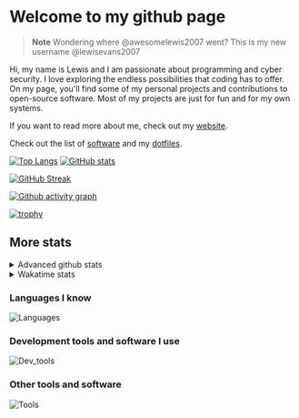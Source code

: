 # Welcome to my github page

> **Note**
> Wondering where @awesomelewis2007 went? This is my new username @lewisevans2007

Hi, my name is Lewis and I am passionate about programming and cyber security. I love exploring the endless possibilities that coding has to offer. On my page, you'll find some of my personal projects and contributions to open-source software. Most of my projects are just for fun and for my own systems.

If you want to read more about me, check out my [website](https://lewisevans2007.github.io/).

Check out the list of [software](https://github.com/lewisevans2007/lewisevans2007/blob/master/software.md) and my [dotfiles](https://github.com/lewisevans2007/dotfiles).

[![Top Langs](https://github-readme-stats.vercel.app/api/top-langs/?username=lewisevans2007&hide=html,css,jupyter%20notebook&langs_count=10&layout=donut&theme=transparent&exclude_repo=GPT-code-repository)](https://github.com/anuraghazra/github-readme-stats) 
[![GitHub stats](https://github-readme-stats.vercel.app/api?username=lewisevans2007&show_icons=true&theme=transparent)](https://github.com/anuraghazra/github-readme-stats)

[![GitHub Streak](https://streak-stats.demolab.com?user=Awesomelewis2007&theme=transparent)](https://git.io/streak-stats)

[![Github activity graph](https://github-readme-activity-graph.vercel.app/graph?username=lewisevans2007&theme=github-compact&area=true)](https://github.com/ashutosh00710/github-readme-activity-graph)

[![trophy](https://github-profile-trophy.vercel.app/?username=lewisevans2007&theme=darkhub)](https://github.com/ryo-ma/github-profile-trophy)

## More stats
<details close>
<summary>Advanced github stats</summary>
<br>
  
![Metrics](https://raw.githubusercontent.com/lewisevans2007/lewisevans2007/master/github-metrics.svg)
  
</details>

<details close>
<summary>Wakatime stats</summary>
<br>

<!--START_SECTION:waka-->

```txt
Markdown     28 mins         ███████▒░░░░░░░░░░░░░░░░░   29.34 %
Rust         16 mins         ████▒░░░░░░░░░░░░░░░░░░░░   17.14 %
Bash         15 mins         ████░░░░░░░░░░░░░░░░░░░░░   16.56 %
CSV          7 mins          ██░░░░░░░░░░░░░░░░░░░░░░░   08.14 %
Python       4 mins          █▒░░░░░░░░░░░░░░░░░░░░░░░   04.91 %
C#           4 mins          █▒░░░░░░░░░░░░░░░░░░░░░░░   04.77 %
JSON         4 mins          █░░░░░░░░░░░░░░░░░░░░░░░░   04.20 %
XAML         2 mins          ▓░░░░░░░░░░░░░░░░░░░░░░░░   02.66 %
Other        2 mins          ▓░░░░░░░░░░░░░░░░░░░░░░░░   02.52 %
Text         2 mins          ▓░░░░░░░░░░░░░░░░░░░░░░░░   02.39 %
Batchfile    2 mins          ▓░░░░░░░░░░░░░░░░░░░░░░░░   02.38 %
HTML         1 min           ▒░░░░░░░░░░░░░░░░░░░░░░░░   01.92 %
INI          1 min           ▒░░░░░░░░░░░░░░░░░░░░░░░░   01.23 %
JavaScript   0 secs          ▒░░░░░░░░░░░░░░░░░░░░░░░░   00.82 %
C            0 secs          ░░░░░░░░░░░░░░░░░░░░░░░░░   00.38 %
```

<!--END_SECTION:waka-->
</details>

### Languages I know
![Languages](https://skillicons.dev/icons?i=python,cpp,cs,c,javascript,nodejs,dotnet,bash,css,html,rust)
### Development tools and software I use
![Dev_tools](https://skillicons.dev/icons?i=git,docker,github,googlecloud,vscode,visualstudio,raspberrypi,linux,powershell,replit)
### Other tools and software
![Tools](https://skillicons.dev/icons?i=blender,ps,pr,ai,xd,figma)
